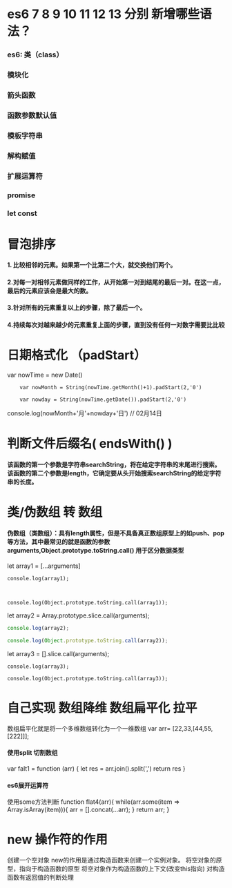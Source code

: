  # es6 7 8 9 10 11 12 13  分别 新增哪些语法？
 ### es6: 类（class）
 ### 模块化 
 ### 箭头函数
 ### 函数参数默认值 
 ###  模板字符串 
 ###  解构赋值 
 ### 扩展运算符
 ### promise 
 ### let const 
 # 冒泡排序
 #### 1. 比较相邻的元素。如果第一个比第二个大，就交换他们两个。
 #### 2.对每一对相邻元素做同样的工作，从开始第一对到结尾的最后一对。在这一点，最后的元素应该会是最大的数。
 #### 3.针对所有的元素重复以上的步骤，除了最后一个。
 #### 4.持续每次对越来越少的元素重复上面的步骤，直到没有任何一对数字需要比比较

 # 日期格式化 （padStart）
var nowTime = new Date()

        var nowMonth = String(nowTime.getMonth()+1).padStart(2,'0')
    
        var nowday = String(nowTime.getDate()).padStart(2,'0')

console.log(nowMonth+'月'+nowday+'日') // 02月14日
 # 判断文件后缀名( endsWith() )
 #### 该函数的第一个参数是字符串searchString，将在给定字符串的末尾进行搜索。该函数的第二个参数是length，它确定要从头开始搜索searchString的给定字符串的长度。
 # 类/伪数组 转 数组
 #### 伪数组（类数组）：具有length属性，但是不具备真正数组原型上的如push、pop等方法，其中最常见的就是函数的参数arguments,Object.prototype.toString.call()   用于区分数据类型

 let array1 = [...arguments]

    console.log(array1);



    console.log(Object.prototype.toString.call(array1));

 let array2 = Array.prototype.slice.call(arguments);

```js
console.log(array2);

console.log(Object.prototype.toString.call(array2));
```


 let array3 = [].slice.call(arguments);

    console.log(array3);
    
    console.log(Object.prototype.toString.call(array3));

# 自己实现 数组降维  数组扁平化  拉平
数组扁平化就是将一个多维数组转化为一个一维数组
var arr= [22,33,[44,55,[222]]];
#### 使用split 切割数组
var falt1 = function (arr) {
    let res = arr.join().split(',')
    return res
}

#### es6展开运算符
使用some方法判断
function flat4(arr){
    while(arr.some(item => Array.isArray(item))){
        arr = [].concat(...arr);
    }
    return arr;
}
# new 操作符的作用
创建一个空对象
new的作用是通过构造函数来创建一个实例对象。
将空对象的原型，指向于构造函数的原型
将空对象作为构造函数的上下文(改变this指向)
对构造函数有返回值的判断处理
